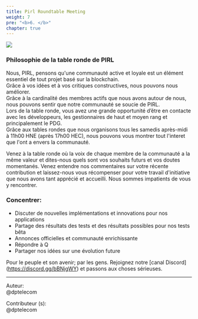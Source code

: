 ```yaml
---
title: Pirl Roundtable Meeting
weight: 7
pre: "<b>6. </b>"
chapter: true
---
```

![](/images_headers/round_table.png)

### Philosophie de la table ronde de PIRL

Nous, PIRL, pensons qu'une communauté active et loyale est un élément essentiel de tout projet basé sur la blockchain.   
Grâce à vos idées et à vos critiques constructives, nous pouvons nous améliorer.   
Grâce à la cardinalité des membres actifs que nous avons autour de nous, nous pouvons sentir que notre communauté se soucie de PIRL.  
Lors de la table ronde, vous avez une grande opportunité d’être en contacte avec les développeurs, les gestionnaires de haut et moyen rang et principalement le PDG.  
Grâce aux tables rondes que nous organisons tous les samedis après-midi à 11h00 HNE (après 17h00 HEC), nous pouvons vous montrer tout  l'interet  que l'ont a envers la communauté.  

Venez à la table ronde où la voix de chaque membre de la communauté a la même valeur et dites-nous quels sont vos souhaits futurs et vos doutes momentanés. Venez entendre nos commentaires sur votre récente contribution et laissez-nous vous récompenser pour votre travail d'initiative que nous avons tant apprécié et accueilli. 
Nous sommes impatients de vous y rencontrer.  

### Concentrer:
* Discuter de nouvelles implémentations et innovations pour nos applications
* Partage des résultats des tests et des résultats possibles pour nos tests bêta
* Annonces officielles et communauté enrichissante
* Répondre à Q
* Partager nos idées sur une évolution future

Pour le peuple et son avenir; par les gens. Rejoignez notre [canal Discord] (https://discord.gg/bBNjgWY) et passons aux choses sérieuses.


---
Auteur:  
@dptelecom

Contributeur (s):  
@dptelecom
